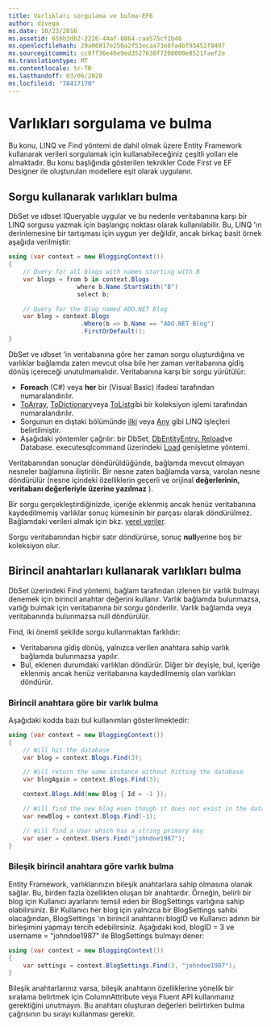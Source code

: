 ```yaml
---
title: Varlıkları sorgulama ve bulma-EF6
author: divega
ms.date: 10/23/2016
ms.assetid: 65bb3db2-2226-44af-8864-caa575cf1b46
ms.openlocfilehash: 29a86817e250a2f53ecaa73e8fa4bf93452f0497
ms.sourcegitcommit: cc0ff36e46e9ed3527638f7208000e8521faef2e
ms.translationtype: MT
ms.contentlocale: tr-TR
ms.lasthandoff: 03/06/2020
ms.locfileid: "78417170"
---
```

# <a name="querying-and-finding-entities"></a>Varlıkları sorgulama ve bulma
Bu konu, LINQ ve Find yöntemi de dahil olmak üzere Entity Framework kullanarak verileri sorgulamak için kullanabileceğiniz çeşitli yolları ele almaktadır. Bu konu başlığında gösterilen teknikler Code First ve EF Designer ile oluşturulan modellere eşit olarak uygulanır.  

## <a name="finding-entities-using-a-query"></a>Sorgu kullanarak varlıkları bulma  

DbSet ve ıdbset IQueryable uygular ve bu nedenle veritabanına karşı bir LINQ sorgusu yazmak için başlangıç noktası olarak kullanılabilir. Bu, LINQ 'ın derinlemesine bir tartışması için uygun yer değildir, ancak birkaç basit örnek aşağıda verilmiştir:  

``` csharp
using (var context = new BloggingContext())
{
    // Query for all blogs with names starting with B
    var blogs = from b in context.Blogs
                   where b.Name.StartsWith("B")
                   select b;

    // Query for the Blog named ADO.NET Blog
    var blog = context.Blogs
                    .Where(b => b.Name == "ADO.NET Blog")
                    .FirstOrDefault();
}
```  

DbSet ve ıdbset 'in veritabanına göre her zaman sorgu oluşturdığına ve varlıklar bağlamda zaten mevcut olsa bile her zaman veritabanına gidiş dönüş içereceği unutulmamalıdır. Veritabanına karşı bir sorgu yürütülür:  

- **Foreach** (C#) veya **her** bir (Visual Basic) ifadesi tarafından numaralandırılır.  
- [ToArray](https://msdn.microsoft.com/library/bb298736), [ToDictionary](https://msdn.microsoft.com/library/system.linq.enumerable.todictionary)veya [ToList](https://msdn.microsoft.com/library/bb342261)gibi bir koleksiyon işlemi tarafından numaralandırılır.  
- Sorgunun en dıştaki bölümünde [ilki](https://msdn.microsoft.com/library/bb291976) veya [Any](https://msdn.microsoft.com/library/bb337697) gibi LINQ işleçleri belirtilmiştir.  
- Aşağıdaki yöntemler çağrılır: bir DbSet, [DbEntityEntry. Reload](https://msdn.microsoft.com/library/system.data.entity.infrastructure.dbentityentry.reload.aspx)ve Database. executesqlcommand üzerindeki [Load](https://msdn.microsoft.com/library/system.data.entity.dbextensions.load) genişletme yöntemi.  

Veritabanından sonuçlar döndürüldüğünde, bağlamda mevcut olmayan nesneler bağlamına iliştirilir. Bir nesne zaten bağlamda varsa, varolan nesne döndürülür (nesne içindeki özelliklerin geçerli ve orijinal **değerlerinin, veritabanı değerleriyle üzerine yazılmaz** ).  

Bir sorgu gerçekleştirdiğinizde, içeriğe eklenmiş ancak henüz veritabanına kaydedilmemiş varlıklar sonuç kümesinin bir parçası olarak döndürülmez. Bağlamdaki verileri almak için bkz. [yerel veriler](~/ef6/querying/local-data.md).  

Sorgu veritabanından hiçbir satır döndürürse, sonuç **null**yerine boş bir koleksiyon olur.  

## <a name="finding-entities-using-primary-keys"></a>Birincil anahtarları kullanarak varlıkları bulma  

DbSet üzerindeki Find yöntemi, bağlam tarafından izlenen bir varlık bulmayı denemek için birincil anahtar değerini kullanır. Varlık bağlamda bulunmazsa, varlığı bulmak için veritabanına bir sorgu gönderilir. Varlık bağlamda veya veritabanında bulunmazsa null döndürülür.  

Find, iki önemli şekilde sorgu kullanmaktan farklıdır:  

- Veritabanına gidiş dönüş, yalnızca verilen anahtara sahip varlık bağlamda bulunmazsa yapılır.  
- Bul, eklenen durumdaki varlıkları döndürür. Diğer bir deyişle, bul, içeriğe eklenmiş ancak henüz veritabanına kaydedilmemiş olan varlıkları döndürür.  
### <a name="finding-an-entity-by-primary-key"></a>Birincil anahtara göre bir varlık bulma  

Aşağıdaki kodda bazı bul kullanımları gösterilmektedir:  

``` csharp
using (var context = new BloggingContext())
{
    // Will hit the database
    var blog = context.Blogs.Find(3);

    // Will return the same instance without hitting the database
    var blogAgain = context.Blogs.Find(3);

    context.Blogs.Add(new Blog { Id = -1 });

    // Will find the new blog even though it does not exist in the database
    var newBlog = context.Blogs.Find(-1);

    // Will find a User which has a string primary key
    var user = context.Users.Find("johndoe1987");
}
```  

### <a name="finding-an-entity-by-composite-primary-key"></a>Bileşik birincil anahtara göre varlık bulma  

Entity Framework, varlıklarınızın bileşik anahtarlara sahip olmasına olanak sağlar. Bu, birden fazla özellikten oluşan bir anahtardır. Örneğin, belirli bir blog için Kullanıcı ayarlarını temsil eden bir BlogSettings varlığına sahip olabilirsiniz. Bir Kullanıcı her blog için yalnızca bir BlogSettings sahibi olacağından, BlogSettings 'ın birincil anahtarını blogID ve Kullanıcı adının bir birleşimini yapmayı tercih edebilirsiniz. Aşağıdaki kod, blogID = 3 ve username = "johndoe1987" ile BlogSettings bulmayı dener:  

``` csharp  
using (var context = new BloggingContext())
{
    var settings = context.BlogSettings.Find(3, "johndoe1987");
}
```  

Bileşik anahtarlarınız varsa, bileşik anahtarın özelliklerine yönelik bir sıralama belirtmek için ColumnAttribute veya Fluent API kullanmanız gerektiğini unutmayın. Bu anahtarı oluşturan değerleri belirtirken bulma çağrısının bu sırayı kullanması gerekir.  
